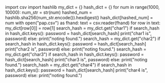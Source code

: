 import csv
import hashlib
my_dict = {}
hash_dict = {}
for num in range(1000, 10000):
    num_str = str(num)
    hashed_num = hashlib.sha256(num_str.encode()).hexdigest()
    hash_dict[hashed_num] = num
with open("pap.csv") as fhand:
    text = csv.reader(fhand)
    for row in text:
        my_dict[row[0]] = row[1]
search_hash = my_dict.get("char1")
if search_hash in hash_dict.keys():
    password = hash_dict[search_hash]
    print("char1 is", password)
else:
    print("noting found.")
search_hash = my_dict.get("char2")
if search_hash in hash_dict.keys():
    password = hash_dict[search_hash]
    print("char2 is", password)
else:
    print("noting found.")
search_hash = my_dict.get("char3")
if search_hash in hash_dict.keys():
    password = hash_dict[search_hash]
    print("char3 is", password)
else:
    print("noting found.")
search_hash = my_dict.get("char4")
if search_hash in hash_dict.keys():
    password = hash_dict[search_hash]
    print("char4 is", password)
else:
    print("noting found.")

